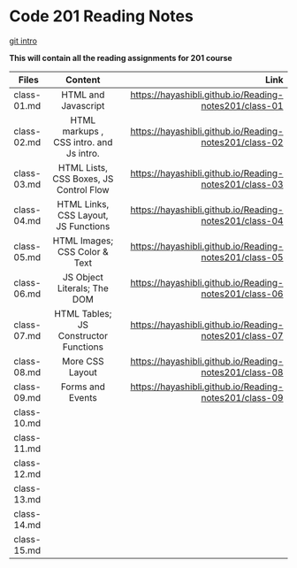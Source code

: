  # Code 201 Reading Notes
 [git intro](https://hayashibli.github.io/Reading-notes201/) 

 **This will contain all the reading assignments for 201 course**

|     Files    |              Content                   |                       Link                             |
|  ----------  |          :------------:                |                      ------:                           |
| class-01.md  | HTML and Javascript                    | https://hayashibli.github.io/Reading-notes201/class-01 |
| class-02.md  | HTML markups , CSS intro. and Js intro.| https://hayashibli.github.io/Reading-notes201/class-02 |
| class-03.md  | HTML Lists, CSS Boxes, JS Control Flow | https://hayashibli.github.io/Reading-notes201/class-03 |               
| class-04.md  | HTML Links, CSS Layout, JS Functions   | https://hayashibli.github.io/Reading-notes201/class-04 |
| class-05.md  | HTML Images; CSS Color & Text          | https://hayashibli.github.io/Reading-notes201/class-05 |
| class-06.md  | JS Object Literals; The DOM            | https://hayashibli.github.io/Reading-notes201/class-06 |
| class-07.md  | HTML Tables; JS Constructor Functions  | https://hayashibli.github.io/Reading-notes201/class-07 |
| class-08.md  | More CSS Layout                        | https://hayashibli.github.io/Reading-notes201/class-08 |
| class-09.md  | Forms and Events                       | https://hayashibli.github.io/Reading-notes201/class-09 |
| class-10.md  |                                        |                                                        |
| class-11.md  |                                        |                                                        |
| class-12.md  |                                        |                                                        | 
| class-13.md  |                                        |                                                        |
| class-14.md  |                                        |                                                        |
| class-15.md  |                                        |                                                        |